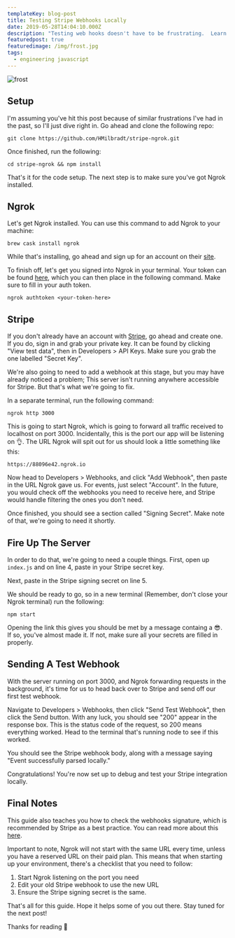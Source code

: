 ```yaml
---
templateKey: blog-post
title: Testing Stripe Webhooks Locally
date: 2019-05-28T14:04:10.000Z
description: "Testing web hooks doesn't have to be frustrating.  Learn how to use Stripe with Ngrok to receive web hooks locally, supercharging your development process \U0001F64F"
featuredpost: true
featuredimage: /img/frost.jpg
tags:
  - engineering javascript
---
```

![frost](/img/frost.jpg "Frost")

## Setup

I'm assuming you've hit this post because of similar frustrations I've had in the past, so I'll just dive right in.  Go ahead and clone the following repo:

`git clone https://github.com/HMilbradt/stripe-ngrok.git`

Once finished, run the following:

`cd stripe-ngrok && npm install`

That's it for the code setup.  The next step is to make sure you've got Ngrok installed.

## Ngrok

Let's get Ngrok installed.  You can use this command to add Ngrok to your machine:

`brew cask install ngrok`

While that's installing, go ahead and sign up for an account on their [site](https://ngrok.com).

To finish off, let's get you signed into Ngrok in your terminal.  Your token can be found [here](https://dashboard.ngrok.com/auth), which you can then place in the following command.  Make sure to fill in your auth token.

`ngrok authtoken <your-token-here>`

## Stripe

If you don't already have an account with [Stripe](https://stripe.com), go ahead and create one.  If you do, sign in and grab your private key.  It can be found by clicking "View test data", then in Developers > API Keys.  Make sure you grab the one labelled "Secret Key".

We're also going to need to add a webhook at this stage, but you may have already noticed a problem; This server isn't running anywhere accessible for Stripe.  But that's what we're going to fix.

In a separate terminal, run the following command:

`ngrok http 3000`

This is going to start Ngrok, which is going to forward all traffic received to localhost on port 3000.  Incidentally, this is the port our app will be listening on 👌.  The URL Ngrok will spit out for us should look a little something like this:

`https://88096e42.ngrok.io`

Now head to Developers > Webhooks, and click "Add Webhook", then paste in the URL Ngrok gave us.  For events, just select "Account".  In the future, you would check off the webhooks you need to receive here, and Stripe would handle filtering the ones you don't need.

Once finished, you should see a section called "Signing Secret".  Make note of that, we're going to need it shortly.

## Fire Up The Server

In order to do that, we're going to need a couple things.  First, open up `index.js` and on line 4, paste in your Stripe secret key.

Next, paste in the Stripe signing secret on line 5.

We should be ready to go, so in a new terminal (Remember, don't close your Ngrok terminal) run the following:

`npm start`

Opening the link this gives you should be met by a message containg a 😎.  If so, you've almost made it.  If not, make sure all your secrets are filled in properly.

## Sending A Test Webhook

With the server running on port 3000, and Ngrok forwarding requests in the background, it's time for us to head back over to Stripe and send off our first test webhook.

Navigate to Developers > Webhooks, then click "Send Test Webhook", then click the Send button.  With any luck, you should see "200" appear in the response box.  This is the status code of the request, so 200 means everything worked.  Head to the terminal that's running node to see if this worked.

You should see the Stripe webhook body, along with a message saying "Event successfully parsed locally."

Congratulations!  You're now set up to debug and test your Stripe integration locally.

## Final Notes

This guide also teaches you how to check the webhooks signature, which is recommended by Stripe as a best practice.  You can read more about this [here](https://stripe.com/docs/webhooks/signatures).

Important to note, Ngrok will not start with the same URL every time, unless you have a reserved URL on their paid plan.  This means that when starting up your environment, there's a checklist that you need to follow:

1. Start Ngrok listening on the port you need
2. Edit your old Stripe webhook to use the new URL
3. Ensure the Stripe signing secret is the same.

That's all for this guide.  Hope it helps some of you out there.  Stay tuned for the next post!

Thanks for reading 🙏
